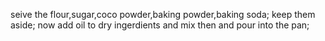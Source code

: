 seive the flour,sugar,coco powder,baking powder,baking soda;
keep them aside;
now add oil to dry ingerdients and mix then and pour into the pan; 